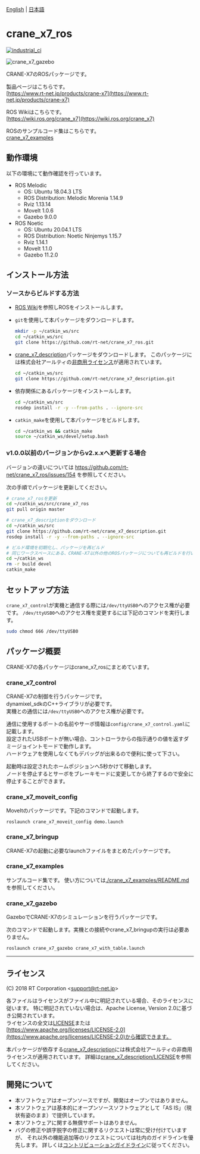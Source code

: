 [English](README.en.md) | [日本語](README.md)

# crane_x7_ros

[![industrial_ci](https://github.com/rt-net/crane_x7_ros/workflows/industrial_ci/badge.svg?branch=master)](https://github.com/rt-net/crane_x7_ros/actions?query=workflow%3Aindustrial_ci+branch%3Amaster)

![crane_x7_gazebo](https://rt-net.github.io/images/crane-x7/crane_x7_gazebo.png "crane_x7_gazebo")

CRANE-X7のROSパッケージです。

製品ページはこちらです。  
[https://www.rt-net.jp/products/crane-x7](https://www.rt-net.jp/products/crane-x7)

ROS Wikiはこちらです。  
[https://wiki.ros.org/crane_x7](https://wiki.ros.org/crane_x7)

ROSのサンプルコード集はこちらです。  
[crane_x7_examples](https://github.com/rt-net/crane_x7_ros/tree/master/crane_x7_examples)

## 動作環境

以下の環境にて動作確認を行っています。

- ROS Melodic
  - OS: Ubuntu 18.04.3 LTS
  - ROS Distribution: Melodic Morenia 1.14.9
  - Rviz 1.13.14
  - MoveIt 1.0.6
  - Gazebo 9.0.0
- ROS Noetic
  - OS: Ubuntu 20.04.1 LTS
  - ROS Distribution: Noetic Ninjemys 1.15.7
  - Rviz 1.14.1
  - MoveIt 1.1.0
  - Gazebo 11.2.0

## インストール方法

### ソースからビルドする方法

- [ROS Wiki](http://wiki.ros.org/noetic/Installation/Ubuntu)を参照しROSをインストールします。

- `git`を使用して本パッケージをダウンロードします。

  ```bash
  mkdir -p ~/catkin_ws/src
  cd ~/catkin_ws/src
  git clone https://github.com/rt-net/crane_x7_ros.git
  ```

- [crane_x7_description](https://github.com/rt-net/crane_x7_description)パッケージをダウンロードします。
このパッケージには株式会社アールティの[非商用ライセンス](https://github.com/rt-net/crane_x7_description/blob/master/LICENSE)が適用されています。

  ```bash
  cd ~/catkin_ws/src
  git clone https://github.com/rt-net/crane_x7_description.git
  ```

- 依存関係にあるパッケージをインストールします。

  ```bash
  cd ~/catkin_ws/src
  rosdep install -r -y --from-paths . --ignore-src
  ```

- `catkin_make`を使用して本パッケージをビルドします。

  ```bash
  cd ~/catkin_ws && catkin_make
  source ~/catkin_ws/devel/setup.bash
  ```

### v1.0.0以前のバージョンからv2.x.xへ更新する場合

バージョンの違いについては
https://github.com/rt-net/crane_x7_ros/issues/154
を参照してください。

次の手順でパッケージを更新してください。

```bash
# crane_x7_rosを更新
cd ~/catkin_ws/src/crane_x7_ros
git pull origin master

# crane_x7_descriptionをダウンロード
cd ~/catkin_ws/src
git clone https://github.com/rt-net/crane_x7_description.git
rosdep install -r -y --from-paths . --ignore-src

# ビルド環境を初期化し、パッケージを再ビルド
# 同じワークスペースにある、CRANE-X7以外の他のROSパッケージについても再ビルドを行います
cd ~/catkin_ws
rm -r build devel
catkin_make
```

## セットアップ方法

`crane_x7_control`が実機と通信する際には`/dev/ttyUSB0`へのアクセス権が必要です。
`/dev/ttyUSB0`へのアクセス権を変更するには下記のコマンドを実行します。

```bash
sudo chmod 666 /dev/ttyUSB0
```

## パッケージ概要

CRANE-X7の各パッケージはcrane_x7_rosにまとめています。  

### crane_x7_control

CRANE-X7の制御を行うパッケージです。  
dynamixel_sdkのC++ライブラリが必要です。  
実機との通信には`/dev/ttyUSB0`へのアクセス権が必要です。

通信に使用するポートの名前やサーボ情報は`config/crane_x7_control.yaml`に記載します。  
設定されたUSBポートが無い場合、コントローラからの指示通りの値を返すダミージョイントモードで動作します。  
ハードウェアを使用しなくてもデバッグが出来るので便利に使って下さい。  

起動時は設定されたホームポジションへ5秒かけて移動します。  
ノードを停止するとサーボをブレーキモードに変更してから終了するので安全に停止することができます。  

### crane_x7_moveit_config

MoveItのパッケージです。下記のコマンドで起動します。

`roslaunch crane_x7_moveit_config demo.launch`

### crane_x7_bringup

CRANE-X7の起動に必要なlaunchファイルをまとめたパッケージです。

### crane_x7_examples

サンプルコード集です。
使い方については[./crane_x7_examples/README.md](./crane_x7_examples/README.md)を参照してください。

### crane_x7_gazebo

GazeboでCRANE-X7のシミュレーションを行うパッケージです。

次のコマンドで起動します。実機との接続やcrane_x7_bringupの実行は必要ありません。

`roslaunch crane_x7_gazebo crane_x7_with_table.launch`

---

## ライセンス

(C) 2018 RT Corporation \<support@rt-net.jp\>

各ファイルはライセンスがファイル中に明記されている場合、そのライセンスに従います。
特に明記されていない場合は、Apache License, Version 2.0に基づき公開されています。  
ライセンスの全文は[LICENSE](./LICENSE)または[https://www.apache.org/licenses/LICENSE-2.0](https://www.apache.org/licenses/LICENSE-2.0)から確認できます。

本パッケージが依存する[crane_x7_description](https://github.com/rt-net/crane_x7_description)には株式会社アールティの非商用ライセンスが適用されています。
詳細は[crane_x7_description/LICENSE](https://github.com/rt-net/crane_x7_description/blob/master/LICENSE)を参照してください。

## 開発について

- 本ソフトウェアはオープンソースですが、開発はオープンではありません。
- 本ソフトウェアは基本的にオープンソースソフトウェアとして「AS IS」（現状有姿のまま）で提供しています。
- 本ソフトウェアに関する無償サポートはありません。
- バグの修正や誤字脱字の修正に関するリクエストは常に受け付けていますが、
それ以外の機能追加等のリクエストについては社内のガイドラインを優先します。
詳しくは[コントリビューションガイドライン](./CONTRIBUTING.md)に従ってください。
